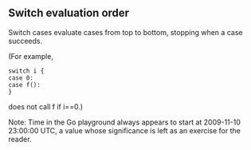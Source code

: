 ## Switch evaluation order

Switch cases evaluate cases from top to bottom, stopping when a case succeeds.

(For example,

```
switch i {
case 0:
case f():
}
```
does not call f if i==0.)

Note: Time in the Go playground always appears to start at 2009-11-10 23:00:00 UTC, a value whose significance is left as an exercise for the reader.